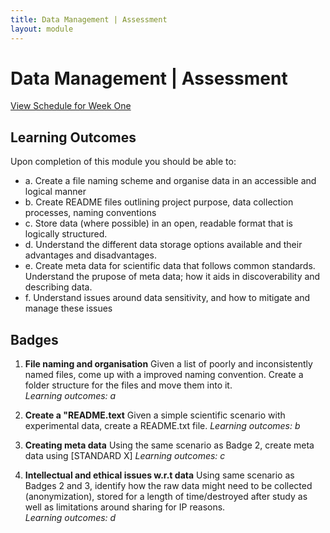 ```yaml
---
title: Data Management | Assessment
layout: module
---
```



# Data Management | Assessment
[View Schedule for Week One](index.html)



## Learning Outcomes

Upon completion of this module you should be able to:


- a. Create a file naming scheme and organise data in an accessible and logical manner
- b. Create README files outlining project purpose, data collection processes, naming conventions 
- c. Store data (where possible) in an open, readable format that is logically structured. 
- d. Understand the different data storage options available and their advantages and disadvantages.
- e. Create meta data for scientific data that follows common standards. Understand the prupose of meta data; how it aids in discoverability and describing data.
- f. Understand issues around data sensitivity, and how to mitigate and manage these issues  


## Badges


1. **File naming and organisation**
Given a list of poorly and inconsistently named files, come up with a improved naming convention. Create a folder structure for the files and move them into it.  
_Learning outcomes: a_


2. **Create a "README.text**
Given a simple scientific scenario with experimental data, create a README.txt file.
_Learning outcomes: b_


3. **Creating meta data**
Using the same scenario as Badge 2, create meta data using [STANDARD X]
_Learning outcomes: c_


4. **Intellectual and ethical issues w.r.t data**
Using same scenario as Badges 2 and 3, identify how the raw data might need to be collected (anonymization), stored for a length of time/destroyed after study as well as limitations around sharing for IP reasons.  
_Learning outcomes: d_

